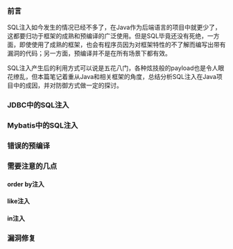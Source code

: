 ### 前言

​	SQL注入如今发生的情况已经不多了，在Java作为后端语言的项目中就更少了，这都要归功于框架的成熟和预编译的广泛使用。但是SQL毕竟还没有死绝，一方面，即使使用了成熟的框架，也会有程序员因为对框架特性的不了解而编写出带有漏洞的代码；另一方面，预编译并不是在所有场景下都有效。

​	SQL注入产生后的利用方式可以说是五花八门，各种炫技般的payload也是令人眼花缭乱，但本篇笔记着重从Java和相关框架的角度，总结分析SQL注入在Java项目中的成因，并对防御方式做一定的探讨。

### JDBC中的SQL注入

### Mybatis中的SQL注入

### 错误的预编译

### 需要注意的几点

#### order by注入

#### like注入

#### in注入

### 漏洞修复

